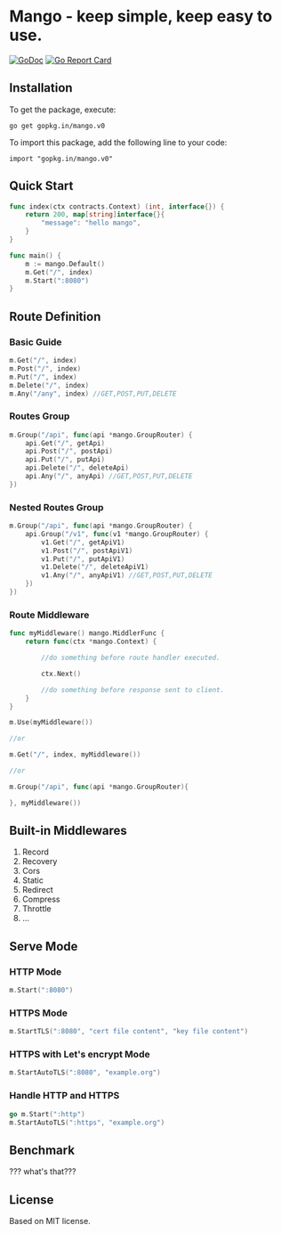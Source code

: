 # Mango - keep simple, keep easy to use.

[![GoDoc](https://godoc.org/github.com/go-mango/mango?status.svg)](https://godoc.org/github.com/go-mango/mango)
[![Go Report Card](https://goreportcard.com/badge/github.com/go-mango/mango)](https://goreportcard.com/report/github.com/go-mango/mango)

## Installation

To get the package, execute:

```shell
go get gopkg.in/mango.v0
```

To import this package, add the following line to your code:

```shell
import "gopkg.in/mango.v0"
```

## Quick Start

```go
func index(ctx contracts.Context) (int, interface{}) {
	return 200, map[string]interface{}{
		"message": "hello mango",
	}
}

func main() {
	m := mango.Default()
	m.Get("/", index)
	m.Start(":8080")
}
```

## Route Definition

### Basic Guide

```go
m.Get("/", index)
m.Post("/", index)
m.Put("/", index)
m.Delete("/", index)
m.Any("/any", index) //GET,POST,PUT,DELETE
```

### Routes Group

```go
m.Group("/api", func(api *mango.GroupRouter) {
	api.Get("/", getApi)
	api.Post("/", postApi)
	api.Put("/", putApi)
	api.Delete("/", deleteApi)
	api.Any("/", anyApi) //GET,POST,PUT,DELETE
})
```

### Nested Routes Group

```go
m.Group("/api", func(api *mango.GroupRouter) {
	api.Group("/v1", func(v1 *mango.GroupRouter) {
		v1.Get("/", getApiV1)
		v1.Post("/", postApiV1)
		v1.Put("/", putApiV1)
		v1.Delete("/", deleteApiV1)
		v1.Any("/", anyApiV1) //GET,POST,PUT,DELETE
	})
})
```

### Route Middleware

```go
func myMiddleware() mango.MiddlerFunc {
	return func(ctx *mango.Context) {

		//do something before route handler executed.

		ctx.Next()

		//do something before response sent to client.
	}
}

m.Use(myMiddleware())

//or

m.Get("/", index, myMiddleware())

//or

m.Group("/api", func(api *mango.GroupRouter){

}, myMiddleware())
```

## Built-in Middlewares

1. Record
2. Recovery
3. Cors
4. Static
5. Redirect
6. Compress
7. Throttle
8. ...

## Serve Mode

### HTTP Mode

```go
m.Start(":8080")
```

### HTTPS Mode

```go
m.StartTLS(":8080", "cert file content", "key file content")
```

### HTTPS with Let's encrypt Mode

```go
m.StartAutoTLS(":8080", "example.org")
```

### Handle HTTP and HTTPS

```go
go m.Start(":http")
m.StartAutoTLS(":https", "example.org")
```

## Benchmark

??? what's that???

## License

Based on MIT license.
